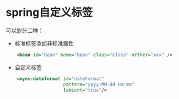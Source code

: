 # spring自定义标签

可以划分二种：

- 标准标签添加非标准属性

```xml
    <bean id="bean" name="bean" class="Class" orther="xxx" />
```

- 自定义标签


```xml
    <myns:dateformat id="dateFormat"
                     pattern="yyyy-MM-dd HH:mm"
                     lenient="true"/>
```

